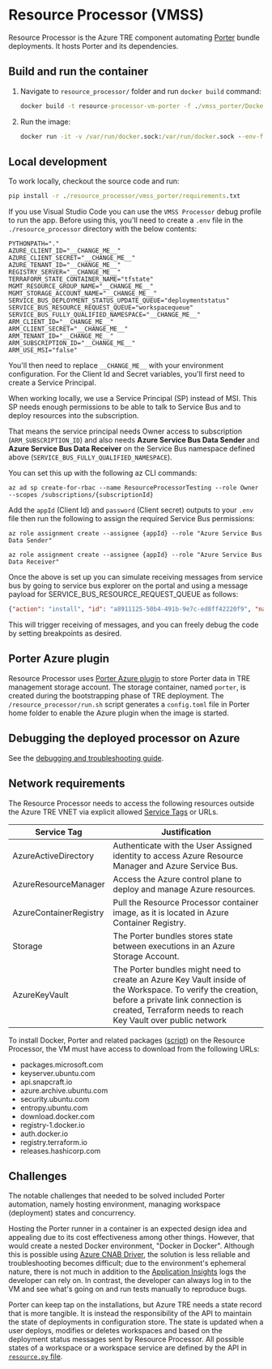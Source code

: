 # Resource Processor (VMSS)

Resource Processor is the Azure TRE component automating [Porter](https://porter.sh) bundle deployments. It hosts Porter and its dependencies.

## Build and run the container

1. Navigate to `resource_processor/` folder and run `docker build` command:

    ```cmd
    docker build -t resource-processor-vm-porter -f ./vmss_porter/Dockerfile .
    ```

1. Run the image:

    ```cmd
    docker run -it -v /var/run/docker.sock:/var/run/docker.sock --env-file .env resource-processor-vm-porter
    ```

## Local development

To work locally, checkout the source code and run:

```cmd
pip install -r ./resource_processor/vmss_porter/requirements.txt
```

If you use Visual Studio Code you can use the `VMSS Processor` debug profile to run the app. Before using this, you'll need to create a `.env` file in the `./resource_processor` directory with the below contents:

```env
PYTHONPATH="."
AZURE_CLIENT_ID="__CHANGE_ME__"
AZURE_CLIENT_SECRET="__CHANGE_ME__"
AZURE_TENANT_ID="__CHANGE_ME__"
REGISTRY_SERVER="__CHANGE_ME__"
TERRAFORM_STATE_CONTAINER_NAME="tfstate"
MGMT_RESOURCE_GROUP_NAME="__CHANGE_ME__"
MGMT_STORAGE_ACCOUNT_NAME="__CHANGE_ME__"
SERVICE_BUS_DEPLOYMENT_STATUS_UPDATE_QUEUE="deploymentstatus"
SERVICE_BUS_RESOURCE_REQUEST_QUEUE="workspacequeue"
SERVICE_BUS_FULLY_QUALIFIED_NAMESPACE="__CHANGE_ME__"
ARM_CLIENT_ID="__CHANGE_ME__"
ARM_CLIENT_SECRET="__CHANGE_ME__"
ARM_TENANT_ID="__CHANGE_ME__"
ARM_SUBSCRIPTION_ID="__CHANGE_ME__"
ARM_USE_MSI="false"
```

You'll then need to replace `__CHANGE_ME__` with your environment configuration. For the Client Id and Secret variables, you'll first need to create a Service Principal.

When working locally, we use a Service Principal (SP) instead of MSI. This SP needs enough permissions to be able to talk to Service Bus and to deploy resources into the subscription.

That means the service principal needs Owner access to subscription (`ARM_SUBSCRIPTION_ID`) and also needs **Azure Service Bus Data Sender** and **Azure Service Bus Data Receiver** on the Service Bus namespace defined above (`SERVICE_BUS_FULLY_QUALIFIED_NAMESPACE`).

You can set this up with the following az CLI commands:

```cli
az ad sp create-for-rbac --name ResourceProcessorTesting --role Owner --scopes /subscriptions/{subscriptionId}
```

Add the `appId` (Client Id) and `password` (Client secret) outputs to your `.env` file then run the following to assign the required Service Bus permissions:

```cli
az role assignment create --assignee {appId} --role "Azure Service Bus Data Sender"
```

```cli
az role assignment create --assignee {appId} --role "Azure Service Bus Data Receiver"
```

Once the above is set up you can simulate receiving messages from service bus by going to service bus explorer on the portal and using a message payload for SERVICE_BUS_RESOURCE_REQUEST_QUEUE as follows:

```json
{"action": "install", "id": "a8911125-50b4-491b-9e7c-ed8ff42220f9", "name": "tre-workspace-base", "version": "0.1.0", "parameters": {"azure_location": "westeurope", "workspace_id": "20f9", "tre_id": "myfavtre", "address_space": "192.168.3.0/24"}}
```

This will trigger receiving of messages, and you can freely debug the code by setting breakpoints as desired.

## Porter Azure plugin

Resource Processor uses [Porter Azure plugin](https://github.com/getporter/azure-plugins) to store Porter data in TRE management storage account. The storage container, named `porter`, is created during the bootstrapping phase of TRE deployment. The `/resource_processor/run.sh` script generates a `config.toml` file in Porter home folder to enable the Azure plugin when the image is started.

## Debugging the deployed processor on Azure

See the [debugging and troubleshooting guide](../tre-admins/troubleshooting-guide.md).

## Network requirements

The Resource Processor needs to access the following resources outside the Azure TRE VNET via explicit allowed [Service Tags](https://docs.microsoft.com/en-us/azure/virtual-network/service-tags-overview) or URLs.

| Service Tag | Justification |
| --- | --- |
| AzureActiveDirectory | Authenticate with the User Assigned identity to access Azure Resource Manager and Azure Service Bus. |
| AzureResourceManager | Access the Azure control plane to deploy and manage Azure resources. |
| AzureContainerRegistry | Pull the Resource Processor container image, as it is located in Azure Container Registry.  |
| Storage | The Porter bundles stores state between executions in an Azure Storage Account. |
| AzureKeyVault | The Porter bundles might need to create an Azure Key Vault inside of the Workspace. To verify the creation, before a private link connection is created, Terraform needs to reach Key Vault over public network |

To install Docker, Porter and related packages ([script](/templates/core/terraform/resource_processor/vmss_porter/cloud-config.yaml)) on the Resource Processor, the VM must have access to download from the following URLs:

* packages.microsoft.com
* keyserver.ubuntu.com
* api.snapcraft.io
* azure.archive.ubuntu.com
* security.ubuntu.com
* entropy.ubuntu.com
* download.docker.com
* registry-1.docker.io
* auth.docker.io
* registry.terraform.io
* releases.hashicorp.com

## Challenges

The notable challenges that needed to be solved included Porter automation, namely hosting environment, managing workspace (deployment) states and concurrency.

<!-- markdownlint-disable MD013 -->
Hosting the Porter runner in a container is an expected design idea and appealing due to its cost effectiveness among other things. However, that would create a nested Docker environment, "Docker in Docker". Although this is possible using [Azure CNAB Driver](https://github.com/deislabs/cnab-azure-driver), the solution is less reliable and troubleshooting becomes difficult; due to the environment's ephemeral nature, there is not much in addition to the [Application Insights](https://docs.microsoft.com/azure/azure-monitor/app/app-insights-overview) logs the developer can rely on. In contrast, the developer can always log in to the VM and see what's going on and run tests manually to reproduce bugs.

Porter can keep tap on the installations, but Azure TRE needs a state record that is more tangible. It is instead the responsibility of the API to maintain the state of deployments in configuration store. The state is updated when a user deploys, modifies or deletes workspaces and based on the deployment status messages sent by Resource Processor. All possible states of a workspace or a workspace service are defined by the API in [`resource.py` file](https://github.com/microsoft/AzureTRE/blob/main/api_app/models/domain/resource.py).
<!-- markdownlint-enable MD013 -->

